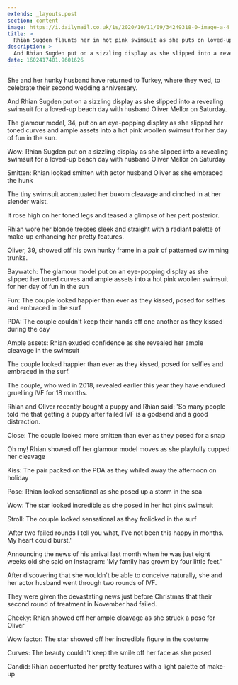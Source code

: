 ```yaml
--- 
extends: _layouts.post 
section: content 
image: https://i.dailymail.co.uk/1s/2020/10/11/09/34249318-0-image-a-4_1602403298944.jpg 
title: > 
  Rhian Sugden flaunts her in hot pink swimsuit as she puts on loved-up display with Oliver Mellor 
description: > 
  And Rhian Sugden put on a sizzling display as she slipped into a revealing swimsuit for a loved-up beach day with husband Oliver Mellor on Saturday.The glamour model, 34, put on an eye-popping display as she slipped her toned curves and ample assets into a hot pink woollen swimsuit for her day of fun in the sun.Wow: Rhian Sugden put on a sizzling display as she slipped into a revealing swimsuit for a loved-up beach day with husband Oliver Mellor on SaturdaySmitten: Rhian looked smitten with actor husband Oliver as she embraced the hunkThe tiny swimsuit accentuated her buxom cleavage and cinched in at her slender waist.Rhian and Oliver recently bought a puppy and Rhian said: 'So many people told me that getting a puppy after failed IVF is a godsend and a good distraction.Close: The couple looked more smitten than ever as they posed for a snapOh my! 
date: 1602417401.9601626 
--- 
```

She and her hunky husband have returned to Turkey, where they wed, to celebrate their second wedding anniversary.

And Rhian Sugden put on a sizzling display as she slipped into a revealing swimsuit for a loved-up beach day with husband Oliver Mellor on Saturday.

The glamour model, 34, put on an eye-popping display as she slipped her toned curves and ample assets into a hot pink woollen swimsuit for her day of fun in the sun.

Wow: Rhian Sugden put on a sizzling display as she slipped into a revealing swimsuit for a loved-up beach day with husband Oliver Mellor on Saturday

Smitten: Rhian looked smitten with actor husband Oliver as she embraced the hunk

The tiny swimsuit accentuated her buxom cleavage and cinched in at her slender waist.

It rose high on her toned legs and teased a glimpse of her pert posterior.

Rhian wore her blonde tresses sleek and straight with a radiant palette of make-up enhancing her pretty features.

Oliver, 39, showed off his own hunky frame in a pair of patterned swimming trunks.

Baywatch: The glamour model put on an eye-popping display as she slipped her toned curves and ample assets into a hot pink woollen swimsuit for her day of fun in the sun

Fun: The couple looked happier than ever as they kissed, posed for selfies and embraced in the surf

PDA: The couple couldn't keep their hands off one another as they kissed during the day

Ample assets: Rhian exuded confidence as she revealed her ample cleavage in the swimsuit

The couple looked happier than ever as they kissed, posed for selfies and embraced in the surf.

The couple, who wed in 2018, revealed earlier this year they have endured gruelling IVF for 18 months.

Rhian and Oliver recently bought a puppy and Rhian said: 'So many people told me that getting a puppy after failed IVF is a godsend and a good distraction.

Close: The couple looked more smitten than ever as they posed for a snap

Oh my! Rhian showed off her glamour model moves as she playfully cupped her cleavage

Kiss: The pair packed on the PDA as they whiled away the afternoon on holiday

Pose: Rhian looked sensational as she posed up a storm in the sea

Wow: The star looked incredible as she posed in her hot pink swimsuit

Stroll: The couple looked sensational as they frolicked in the surf

'After two failed rounds I tell you what, I've not been this happy in months. My heart could burst.'

Announcing the news of his arrival last month when he was just eight weeks old she said on Instagram: 'My family has grown by four little feet.'

After discovering that she wouldn't be able to conceive naturally, she and her actor husband went through two rounds of IVF.

They were given the devastating news just before Christmas that their second round of treatment in November had failed.

Cheeky: Rhian showed off her ample cleavage as she struck a pose for Oliver

Wow factor: The star showed off her incredible figure in the costume

Curves: The beauty couldn't keep the smile off her face as she posed

Candid: Rhian accentuated her pretty features with a light palette of make-up